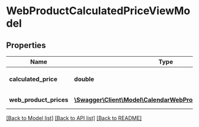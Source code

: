 # WebProductCalculatedPriceViewModel

## Properties
Name | Type | Description | Notes
------------ | ------------- | ------------- | -------------
**calculated_price** | **double** | Gets calculated price. | [optional] 
**web_product_prices** | [**\Swagger\Client\Model\CalendarWebProductPriceViewModel[]**](CalendarWebProductPriceViewModel.md) | Gets list of prices. | [optional] 

[[Back to Model list]](../../README.md#documentation-for-models) [[Back to API list]](../../README.md#documentation-for-api-endpoints) [[Back to README]](../../README.md)

